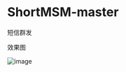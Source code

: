 # ShortMSM-master
短信群发

效果图

![image](https://github.com/wangjiand/AutoLayoutView-master/blob/master/app/src/main/res/mipmap-xxxhdpi/ic_launcher.png)
